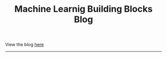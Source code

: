 <header>

<!--
  <<< Author notes: Course header >>>
  Include a 1280×640 image, course title in sentence case, and a concise description in emphasis.
  In your repository settings: enable template repository, add your 1280×640 social image, auto delete head branches.
  Add your open source license, GitHub uses MIT license.
-->

# Machine Learnig Building Blocks Blog

</header>

<!--
  <<< Author notes: Finish >>>
  Review what we learned, ask for feedback, provide next steps.
-->

View the blog [here](https://mikesole.github.io/machine-learning-building-blocks/)

<footer>

<!--
  <<< Author notes: Footer >>>
  Add a link to get support, GitHub status page, code of conduct, license link.
-->

---

</footer>
